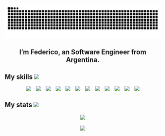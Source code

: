 <picture>
  <source media="(prefers-color-scheme: dark)" srcset="https://raw.githubusercontent.com/fjpacheco/fjpacheco/output/github-contribution-grid-snake-dark.svg">
  <source media="(prefers-color-scheme: light)" srcset="https://raw.githubusercontent.com/fjpacheco/fjpacheco/output/github-contribution-grid-snake.svg">
  <img alt="github contribution grid snake animation" src="https://raw.githubusercontent.com/fjpacheco/fjpacheco/output/github-contribution-grid-snake.svg">
</picture>

<h2 align="center">
  I’m Federico, an Software Engineer from Argentina.
</h2>

## My skills <img src="https://media1.giphy.com/media/3o7WIx7urV838kHFzW/giphy.gif?cid=ecf05e474573e1jo5fxw8i4t0jhi3h5spdqcakqfshgjbmn2&rid=giphy.gif&ct=s" width="40">

<p align="center">
    <img src="https://img.shields.io/badge/-Rust-000?&logo=rust&labelColor=1F2430&color=1F2430&logoColor=CD5909"></img>
&nbsp&nbsp
<img src="https://img.shields.io/badge/-TypeScript-000?&logo=typescript&labelColor=1F2430&color=1F2430&logoColor=21b7f2"></img>
&nbsp&nbsp
    <img src="https://img.shields.io/badge/-JavaScript-000?&logo=javascript&labelColor=1F2430&color=1F2430&logoColor=F7DF1E"></img>
&nbsp&nbsp
  <img src="https://img.shields.io/badge/-Python-000?&logo=python&labelColor=1F2430&color=1F2430&logoColor=1eafcc"></img>
&nbsp&nbsp
  <img src="https://img.shields.io/badge/-Java-000?&logo=openjdk&labelColor=1F2430&color=1F2430"></img>
&nbsp&nbsp
    <img src="https://img.shields.io/badge/-C-000?&logo=c&labelColor=1F2430&color=1F2430&logoColor=3eb8e8"></img>
&nbsp&nbsp
    <img src="https://img.shields.io/badge/-R-000?&logo=r&labelColor=1F2430&color=1F2430&logoColor=3eb8e8"></img>
    &nbsp&nbsp
    <img src="https://img.shields.io/badge/-Clojure-000?&logo=clojure&labelColor=1F2430&color=1F2430&logoColor=009900"></img>
&nbsp&nbsp
    <img src="https://img.shields.io/badge/-PostgreSQL-000?&logo=postgresql&labelColor=1F2430&color=1F2430&logoColor=7f8ff9"></img>
&nbsp&nbsp
    <img src="https://img.shields.io/badge/-MongoDB-000?&logo=mongodb&labelColor=1F2430&color=1F2430&logoColor=4db33d"></img>
&nbsp&nbsp
    <img src="https://img.shields.io/badge/-Docker-000?&logo=docker&labelColor=1F2430&color=1F2430&logoColor=38d1f7"></img>
&nbsp&nbsp
<img src="https://img.shields.io/badge/-Node.js-000?&logo=node.js&labelColor=1F2430&color=1F2430&logoColor=3C873A"></img>
</p>


## My stats <img src="https://media1.giphy.com/media/QtOt8WyYCGQBiJJ4ZJ/giphy.gif?cid=ecf05e478akguwkdt48em6rw22ld04x2j97et8a3ltlxwqnk&rid=giphy.gif&ct=s" width="30">

<p align="center"> 


<p align="center"> 
    <img align="center" src="https://github-readme-stats-git-masterrstaa-rickstaa.vercel.app/api?username=fjpacheco&show_icons=true&theme=ayu-mirage&border_radius=30"   /></a>
    <br>
    <br>
   <img align="center" src="https://github-readme-stats-git-masterrstaa-rickstaa.vercel.app/api/top-langs/?username=fjpacheco&theme=ayu-mirage&border_radius=30&layout=compact&langs_count=6" /></a>

</p>
